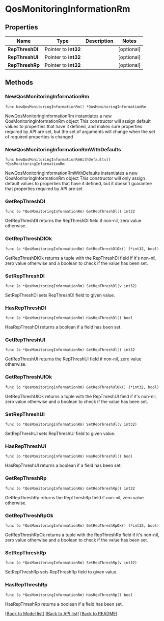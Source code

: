 # QosMonitoringInformationRm

## Properties

Name | Type | Description | Notes
------------ | ------------- | ------------- | -------------
**RepThreshDl** | Pointer to **int32** |  | [optional] 
**RepThreshUl** | Pointer to **int32** |  | [optional] 
**RepThreshRp** | Pointer to **int32** |  | [optional] 

## Methods

### NewQosMonitoringInformationRm

`func NewQosMonitoringInformationRm() *QosMonitoringInformationRm`

NewQosMonitoringInformationRm instantiates a new QosMonitoringInformationRm object
This constructor will assign default values to properties that have it defined,
and makes sure properties required by API are set, but the set of arguments
will change when the set of required properties is changed

### NewQosMonitoringInformationRmWithDefaults

`func NewQosMonitoringInformationRmWithDefaults() *QosMonitoringInformationRm`

NewQosMonitoringInformationRmWithDefaults instantiates a new QosMonitoringInformationRm object
This constructor will only assign default values to properties that have it defined,
but it doesn't guarantee that properties required by API are set

### GetRepThreshDl

`func (o *QosMonitoringInformationRm) GetRepThreshDl() int32`

GetRepThreshDl returns the RepThreshDl field if non-nil, zero value otherwise.

### GetRepThreshDlOk

`func (o *QosMonitoringInformationRm) GetRepThreshDlOk() (*int32, bool)`

GetRepThreshDlOk returns a tuple with the RepThreshDl field if it's non-nil, zero value otherwise
and a boolean to check if the value has been set.

### SetRepThreshDl

`func (o *QosMonitoringInformationRm) SetRepThreshDl(v int32)`

SetRepThreshDl sets RepThreshDl field to given value.

### HasRepThreshDl

`func (o *QosMonitoringInformationRm) HasRepThreshDl() bool`

HasRepThreshDl returns a boolean if a field has been set.

### GetRepThreshUl

`func (o *QosMonitoringInformationRm) GetRepThreshUl() int32`

GetRepThreshUl returns the RepThreshUl field if non-nil, zero value otherwise.

### GetRepThreshUlOk

`func (o *QosMonitoringInformationRm) GetRepThreshUlOk() (*int32, bool)`

GetRepThreshUlOk returns a tuple with the RepThreshUl field if it's non-nil, zero value otherwise
and a boolean to check if the value has been set.

### SetRepThreshUl

`func (o *QosMonitoringInformationRm) SetRepThreshUl(v int32)`

SetRepThreshUl sets RepThreshUl field to given value.

### HasRepThreshUl

`func (o *QosMonitoringInformationRm) HasRepThreshUl() bool`

HasRepThreshUl returns a boolean if a field has been set.

### GetRepThreshRp

`func (o *QosMonitoringInformationRm) GetRepThreshRp() int32`

GetRepThreshRp returns the RepThreshRp field if non-nil, zero value otherwise.

### GetRepThreshRpOk

`func (o *QosMonitoringInformationRm) GetRepThreshRpOk() (*int32, bool)`

GetRepThreshRpOk returns a tuple with the RepThreshRp field if it's non-nil, zero value otherwise
and a boolean to check if the value has been set.

### SetRepThreshRp

`func (o *QosMonitoringInformationRm) SetRepThreshRp(v int32)`

SetRepThreshRp sets RepThreshRp field to given value.

### HasRepThreshRp

`func (o *QosMonitoringInformationRm) HasRepThreshRp() bool`

HasRepThreshRp returns a boolean if a field has been set.


[[Back to Model list]](../README.md#documentation-for-models) [[Back to API list]](../README.md#documentation-for-api-endpoints) [[Back to README]](../README.md)


